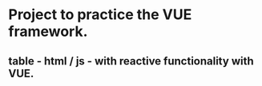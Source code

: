 # Project to practice the VUE framework.

## table - html / js - with reactive functionality with VUE.

